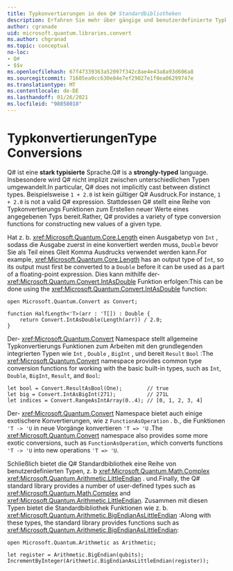 ```yaml
---
title: Typkonvertierungen in den Q# Standardbibliotheken
description: Erfahren Sie mehr über gängige und benutzerdefinierte Typkonvertierungs Funktionen in den Q# Standardbibliotheken.
author: cgranade
uid: microsoft.quantum.libraries.convert
ms.author: chgranad
ms.topic: conceptual
no-loc:
- Q#
- $$v
ms.openlocfilehash: 67f47339363a52097f342c8ae4e43a8a93d606a8
ms.sourcegitcommit: 71605ea9cc630e84e7ef29027e1f0ea06299747e
ms.translationtype: MT
ms.contentlocale: de-DE
ms.lasthandoff: 01/26/2021
ms.locfileid: "98858018"
---
```

# <a name="type-conversions"></a><span data-ttu-id="0cc15-103">Typkonvertierungen</span><span class="sxs-lookup"><span data-stu-id="0cc15-103">Type Conversions</span></span> #

<span data-ttu-id="0cc15-104">Q# ist eine **stark typisierte** Sprache.</span><span class="sxs-lookup"><span data-stu-id="0cc15-104">Q# is a **strongly-typed** language.</span></span>
<span data-ttu-id="0cc15-105">Insbesondere wird Q# nicht implizit zwischen unterschiedlichen Typen umgewandelt.</span><span class="sxs-lookup"><span data-stu-id="0cc15-105">In particular, Q# does not implicitly cast between distinct types.</span></span> <span data-ttu-id="0cc15-106">Beispielsweise `1 + 2.0` ist kein gültiger Q# Ausdruck.</span><span class="sxs-lookup"><span data-stu-id="0cc15-106">For instance, `1 + 2.0` is not a valid Q# expression.</span></span>
<span data-ttu-id="0cc15-107">Stattdessen Q# stellt eine Reihe von Typkonvertierungs Funktionen zum Erstellen neuer Werte eines angegebenen Typs bereit.</span><span class="sxs-lookup"><span data-stu-id="0cc15-107">Rather, Q# provides a variety of type conversion functions for constructing new values of a given type.</span></span>

<span data-ttu-id="0cc15-108">Hat z. b. <xref:Microsoft.Quantum.Core.Length> einen Ausgabetyp von `Int` , sodass die Ausgabe zuerst in eine konvertiert werden muss, `Double` bevor Sie als Teil eines Gleit Komma Ausdrucks verwendet werden kann.</span><span class="sxs-lookup"><span data-stu-id="0cc15-108">For example, <xref:Microsoft.Quantum.Core.Length> has an output type of `Int`, so its output must first be converted to a `Double` before it can be used as a part of a floating-point expression.</span></span>
<span data-ttu-id="0cc15-109">Dies kann mithilfe der- <xref:Microsoft.Quantum.Convert.IntAsDouble> Funktion erfolgen:</span><span class="sxs-lookup"><span data-stu-id="0cc15-109">This can be done using the <xref:Microsoft.Quantum.Convert.IntAsDouble> function:</span></span>

```qsharp
open Microsoft.Quantum.Convert as Convert;

function HalfLength<'T>(arr : 'T[]) : Double {
    return Convert.IntAsDouble(Length(arr)) / 2.0;
}
```

<span data-ttu-id="0cc15-110">Der- <xref:Microsoft.Quantum.Convert> Namespace stellt allgemeine Typkonvertierungs Funktionen zum Arbeiten mit den grundlegenden integrierten Typen wie `Int` , `Double` , `BigInt` , und bereit `Result` `Bool` :</span><span class="sxs-lookup"><span data-stu-id="0cc15-110">The <xref:Microsoft.Quantum.Convert> namespace provides common type conversion functions for working with the basic built-in types, such as `Int`, `Double`, `BigInt`, `Result`, and `Bool`:</span></span>

```qsharp
let bool = Convert.ResultAsBool(One);        // true
let big = Convert.IntAsBigInt(271);          // 271L
let indices = Convert.RangeAsIntArray(0..4); // [0, 1, 2, 3, 4]
```

<span data-ttu-id="0cc15-111">Der- <xref:Microsoft.Quantum.Convert> Namespace bietet auch einige exotischere Konvertierungen, wie z `FunctionAsOperation` . b., die Funktionen `'T -> 'U` in neue Vorgänge konvertieren `'T => 'U` .</span><span class="sxs-lookup"><span data-stu-id="0cc15-111">The <xref:Microsoft.Quantum.Convert> namespace also provides some more exotic conversions, such as `FunctionAsOperation`, which converts functions `'T -> 'U` into new operations `'T => 'U`.</span></span>

<span data-ttu-id="0cc15-112">Schließlich bietet die Q# Standardbibliothek eine Reihe von benutzerdefinierten Typen, z. b <xref:Microsoft.Quantum.Math.Complex> <xref:Microsoft.Quantum.Arithmetic.LittleEndian> . und.</span><span class="sxs-lookup"><span data-stu-id="0cc15-112">Finally, the Q# standard library provides a number of user-defined types such as <xref:Microsoft.Quantum.Math.Complex> and <xref:Microsoft.Quantum.Arithmetic.LittleEndian>.</span></span>
<span data-ttu-id="0cc15-113">Zusammen mit diesen Typen bietet die Standardbibliothek Funktionen wie z. b. <xref:Microsoft.Quantum.Arithmetic.BigEndianAsLittleEndian> :</span><span class="sxs-lookup"><span data-stu-id="0cc15-113">Along with these types, the standard library provides functions such as <xref:Microsoft.Quantum.Arithmetic.BigEndianAsLittleEndian>:</span></span>

```qsharp
open Microsoft.Quantum.Arithmetic as Arithmetic;

let register = Arithmetic.BigEndian(qubits);
IncrementByInteger(Arithmetic.BigEndianAsLittleEndian(register));
```
